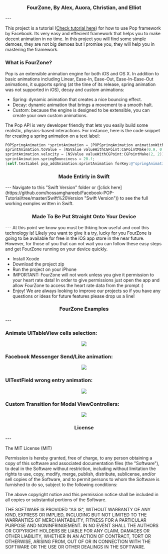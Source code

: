 <h3 align="center">FourZone, By Alex, Auora, Christian, and Elliot</h3>
---

This project is a tutorial ([Check tutorial here](http://www.appcoda.com/facebook-pop-framework-intro/ "Facebook Pop Tutorial")) for how to use Pop framework by Facebook. Its very easy and effecient framework that helps you to make decent animation in no time. 
In this project you will find some simple demoes, they are not big demoes but I promise you, they will help you in mastering the framework.

### What is FourZone?
Pop is an extensible animation engine for both iOS and OS X. In addition to basic animations including Linear, Ease-In, Ease-Out, Ease-In-Ease-Out animations, it supports spring (at the time of its release, spring animation was not supported in iOS), decay and custom animations:

- Spring: dynamic animation that creates a nice bouncing effect.
- Decay: dynamic animation that brings a movement to a smooth halt.
- Custom: because the engine is designed to be extensible, you can create your own custom animations.

The Pop API is very developer friendly that lets you easily build some realistic, physics-based interactions. For instance, here is the code snippet for creating a spring animation on a text label:

```Objective-c
POPSpringAnimation *sprintAnimation = [POPSpringAnimation animationWithPropertyNamed:kPOPViewScaleXY];
sprintAnimation.toValue = [NSValue valueWithCGPoint:CGPointMake(0.9, 0.9)];
sprintAnimation.velocity = [NSValue valueWithCGPoint:CGPointMake(2, 2)];
sprintAnimation.springBounciness = 20.f;
[self.textLabel pop_addAnimation:sprintAnimation forKey:@"springAnimation"];
```

<h3 align="center">Made Entirly in Swift</h3>
---
Navigate to this "Swift Version" folder or ([click here](https://github.com/hossamghareeb/Facebook-POP-Tutorial/tree/master/Swift%20Version "Swift Version")) to see the full working exmples written in Swift.

<h3 align="center">Made To Be Put Straight Onto Your Device</h3>
---
At this point we know you must be thking how useful and cool this technology is!  Likely you want to give it a try, lucky for you FourZone is going to be available for free in the iOS app store in the near future.  However, for those of you that can not wait you can follow these easy steps and get FourZone running on your device quickly.  

- Install Xcode
- Download the project zip
- Run the project on your iPhone
- IMPORTANT: FourZone will not work unless you give it permission to your heart rate data!  In order to give permissions just open the app and allow FourZone to access the heart rate data from the prompt :)
- Enjoy!  We are always looking to improve our projects so if you have any questions or ideas for future features please drop us a line!

<h3 align="center">FourZone Examples</h3>
---

### Animate UITableView cells selection:
<p align="center"><img src ="https://github.com/most-wanted/Facebook-POP-Tutorial/blob/master/screenshots/pop-animation-1-1.gif"/></p>

### Facebook Messenger Send/Like animation:

<p align="center"><img src ="https://github.com/most-wanted/Facebook-POP-Tutorial/blob/master/screenshots/pop-animation-2.gif"/></p>

### UITextField wrong entry animation:

<p align="center"><img src ="https://github.com/most-wanted/Facebook-POP-Tutorial/blob/master/screenshots/pop-animation-3-2.gif"/></p>

### Custom Transition for Modal ViewControllers:

<p align="center"><img src ="https://github.com/most-wanted/Facebook-POP-Tutorial/blob/master/screenshots/pop-animation-4.gif"/></p>

<h3 align="center">License</h3>
---

The MIT License (MIT)

Permission is hereby granted, free of charge, to any person obtaining a copy
of this software and associated documentation files (the "Software"), to deal
in the Software without restriction, including without limitation the rights
to use, copy, modify, merge, publish, distribute, sublicense, and/or sell
copies of the Software, and to permit persons to whom the Software is
furnished to do so, subject to the following conditions:

The above copyright notice and this permission notice shall be included in all
copies or substantial portions of the Software.

THE SOFTWARE IS PROVIDED "AS IS", WITHOUT WARRANTY OF ANY KIND, EXPRESS OR
IMPLIED, INCLUDING BUT NOT LIMITED TO THE WARRANTIES OF MERCHANTABILITY,
FITNESS FOR A PARTICULAR PURPOSE AND NONINFRINGEMENT. IN NO EVENT SHALL THE
AUTHORS OR COPYRIGHT HOLDERS BE LIABLE FOR ANY CLAIM, DAMAGES OR OTHER
LIABILITY, WHETHER IN AN ACTION OF CONTRACT, TORT OR OTHERWISE, ARISING FROM,
OUT OF OR IN CONNECTION WITH THE SOFTWARE OR THE USE OR OTHER DEALINGS IN THE
SOFTWARE.
